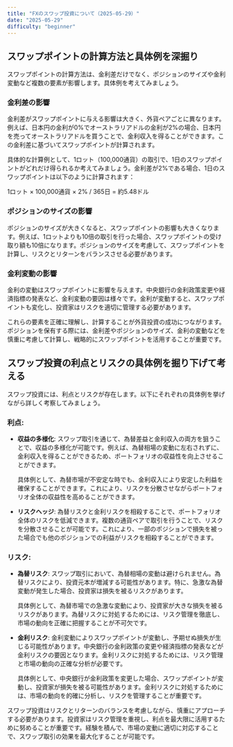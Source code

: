 ```yaml
---
title: "FXのスワップ投資について（2025-05-29）"
date: "2025-05-29"
difficulty: "beginner"
---
```


## スワップポイントの計算方法と具体例を深掘り

スワップポイントの計算方法は、金利差だけでなく、ポジションのサイズや金利変動など複数の要素が影響します。具体例を考えてみましょう。

### 金利差の影響

金利差がスワップポイントに与える影響は大きく、外貨ペアごとに異なります。例えば、日本円の金利が0%でオーストラリアドルの金利が2%の場合、日本円を売ってオーストラリアドルを買うことで、金利収入を得ることができます。この金利差に基づいてスワップポイントが計算されます。

具体的な計算例として、1ロット（100,000通貨）の取引で、1日のスワップポイントがどれだけ得られるか考えてみましょう。金利差が2%である場合、1日のスワップポイントは以下のように計算されます：

1ロット × 100,000通貨 × 2% / 365日 = 約5.48ドル

### ポジションのサイズの影響

ポジションのサイズが大きくなると、スワップポイントの影響も大きくなります。例えば、1ロットよりも10倍の取引を行った場合、スワップポイントの受け取り額も10倍になります。ポジションのサイズを考慮して、スワップポイントを計算し、リスクとリターンをバランスさせる必要があります。

### 金利変動の影響

金利の変動はスワップポイントに影響を与えます。中央銀行の金利政策変更や経済指標の発表など、金利変動の要因は様々です。金利が変動すると、スワップポイントも変化し、投資家はリスクを適切に管理する必要があります。

これらの要素を正確に理解し、計算することが外貨投資の成功につながります。ポジションを保有する際には、金利差やポジションのサイズ、金利の変動などを慎重に考慮して計算し、戦略的にスワップポイントを活用することが重要です。

## スワップ投資の利点とリスクの具体例を掘り下げて考える

スワップ投資には、利点とリスクが存在します。以下にそれぞれの具体例を挙げながら詳しく考察してみましょう。

### 利点:

- **収益の多様化**: スワップ取引を通じて、為替差益と金利収入の両方を狙うことで、収益の多様化が可能です。例えば、為替相場の変動に左右されずに、金利収入を得ることができるため、ポートフォリオの収益性を向上させることができます。

    具体例として、為替市場が不安定な時でも、金利収入により安定した利益を確保することができます。これにより、リスクを分散させながらポートフォリオ全体の収益性を高めることができます。

- **リスクヘッジ**: 為替リスクと金利リスクを相殺することで、ポートフォリオ全体のリスクを低減できます。複数の通貨ペアで取引を行うことで、リスクを分散させることが可能です。これにより、一部のポジションで損失を被った場合でも他のポジションでの利益がリスクを相殺することができます。

### リスク:

- **為替リスク**: スワップ取引において、為替相場の変動は避けられません。為替リスクにより、投資元本が増減する可能性があります。特に、急激な為替変動が発生した場合、投資家は損失を被るリスクがあります。

    具体例として、為替市場での急激な変動により、投資家が大きな損失を被るリスクがあります。為替リスクに対処するためには、リスク管理を徹底し、市場の動向を正確に把握することが不可欠です。

- **金利リスク**: 金利変動によりスワップポイントが変動し、予期せぬ損失が生じる可能性があります。中央銀行の金利政策の変更や経済指標の発表などが金利リスクの要因となります。金利リスクに対処するためには、リスク管理と市場の動向の正確な分析が必要です。

    具体例として、中央銀行が金利政策を変更した場合、スワップポイントが変動し、投資家が損失を被る可能性があります。金利リスクに対処するためには、市場の動向を的確に分析し、リスクを管理することが重要です。

スワップ投資はリスクとリターンのバランスを考慮しながら、慎重にアプローチする必要があります。投資家はリスク管理を重視し、利点を最大限に活用するために努めることが重要です。経験を積んで、市場の変動に適切に対応することで、スワップ取引の効果を最大化することが可能です。
